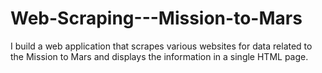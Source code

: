 # Web-Scraping---Mission-to-Mars
I build a web application that scrapes various websites for data related to the Mission to Mars and displays the information in a single HTML page. 
